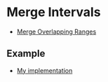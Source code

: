 # Merge Intervals

- [Merge Overlapping Ranges](https://www.geeksforgeeks.org/merging-intervals/)

## Example

- [My implementation](https://github.com/abstractmagicalwand/test-task-for-strategyboards)
